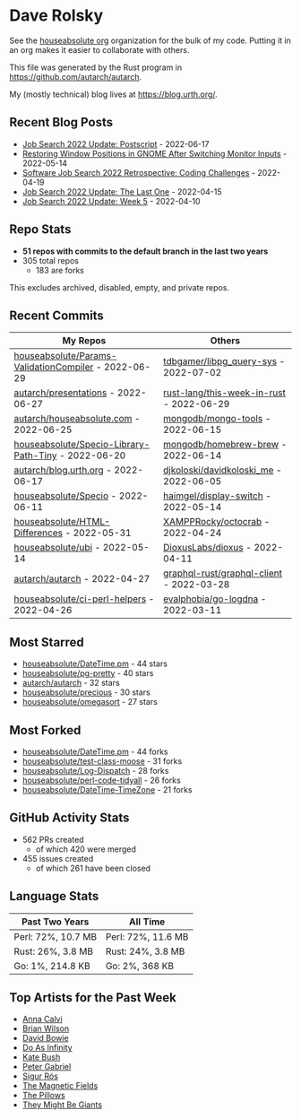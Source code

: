 
# Dave Rolsky

See the [houseabsolute org](/houseabsolute) organization for the bulk of my
code. Putting it in an org makes it easier to collaborate with others.

This file was generated by the Rust program in
https://github.com/autarch/autarch.

My (mostly technical) blog lives at https://blog.urth.org/.

## Recent Blog Posts

- [Job Search 2022 Update: Postscript](https://blog.urth.org/2022/06/17/job-search-2022-update-postscript/) - 2022-06-17
- [Restoring Window Positions in GNOME After Switching Monitor Inputs](https://blog.urth.org/2022/05/14/restoring-window-positions-in-gnome-after-switching-monitor-inputs/) - 2022-05-14
- [Software Job Search 2022 Retrospective: Coding Challenges](https://blog.urth.org/2022/04/19/software-job-search-2022-retrospective-coding-challenges/) - 2022-04-19
- [Job Search 2022 Update: The Last One](https://blog.urth.org/2022/04/15/job-search-2022-update-the-last-one/) - 2022-04-15
- [Job Search 2022 Update: Week 5](https://blog.urth.org/2022/04/10/job-search-2022-update-week-5/) - 2022-04-10


## Repo Stats
- **51 repos with commits to the default branch in the last two years**
- 305 total repos
  - 183 are forks

This excludes archived, disabled, empty, and private repos.

## Recent Commits
| My Repos | Others |
|----------|--------|
| [houseabsolute/Params-ValidationCompiler](https://github.com/houseabsolute/Params-ValidationCompiler) - 2022-06-29              | [tdbgamer/libpg_query-sys](https://github.com/tdbgamer/libpg_query-sys) - 2022-07-02                |
| [autarch/presentations](https://github.com/autarch/presentations) - 2022-06-27              | [rust-lang/this-week-in-rust](https://github.com/rust-lang/this-week-in-rust) - 2022-06-29                |
| [autarch/houseabsolute.com](https://github.com/autarch/houseabsolute.com) - 2022-06-25              | [mongodb/mongo-tools](https://github.com/mongodb/mongo-tools) - 2022-06-15                |
| [houseabsolute/Specio-Library-Path-Tiny](https://github.com/houseabsolute/Specio-Library-Path-Tiny) - 2022-06-20              | [mongodb/homebrew-brew](https://github.com/mongodb/homebrew-brew) - 2022-06-14                |
| [autarch/blog.urth.org](https://github.com/autarch/blog.urth.org) - 2022-06-17              | [djkoloski/davidkoloski_me](https://github.com/djkoloski/davidkoloski_me) - 2022-06-05                |
| [houseabsolute/Specio](https://github.com/houseabsolute/Specio) - 2022-06-11              | [haimgel/display-switch](https://github.com/haimgel/display-switch) - 2022-05-14                |
| [houseabsolute/HTML-Differences](https://github.com/houseabsolute/HTML-Differences) - 2022-05-31              | [XAMPPRocky/octocrab](https://github.com/XAMPPRocky/octocrab) - 2022-04-24                |
| [houseabsolute/ubi](https://github.com/houseabsolute/ubi) - 2022-05-14              | [DioxusLabs/dioxus](https://github.com/DioxusLabs/dioxus) - 2022-04-11                |
| [autarch/autarch](https://github.com/autarch/autarch) - 2022-04-27              | [graphql-rust/graphql-client](https://github.com/graphql-rust/graphql-client) - 2022-03-28                |
| [houseabsolute/ci-perl-helpers](https://github.com/houseabsolute/ci-perl-helpers) - 2022-04-26              | [evalphobia/go-logdna](https://github.com/evalphobia/go-logdna) - 2022-03-11                |


## Most Starred
- [houseabsolute/DateTime.pm](https://github.com/houseabsolute/DateTime.pm) - 44 stars
- [houseabsolute/pg-pretty](https://github.com/houseabsolute/pg-pretty) - 40 stars
- [autarch/autarch](https://github.com/autarch/autarch) - 32 stars
- [houseabsolute/precious](https://github.com/houseabsolute/precious) - 30 stars
- [houseabsolute/omegasort](https://github.com/houseabsolute/omegasort) - 27 stars


## Most Forked
- [houseabsolute/DateTime.pm](https://github.com/houseabsolute/DateTime.pm) - 44 forks
- [houseabsolute/test-class-moose](https://github.com/houseabsolute/test-class-moose) - 31 forks
- [houseabsolute/Log-Dispatch](https://github.com/houseabsolute/Log-Dispatch) - 28 forks
- [houseabsolute/perl-code-tidyall](https://github.com/houseabsolute/perl-code-tidyall) - 26 forks
- [houseabsolute/DateTime-TimeZone](https://github.com/houseabsolute/DateTime-TimeZone) - 21 forks


## GitHub Activity Stats
- 562 PRs created
  - of which 420 were merged
- 455 issues created
  - of which 261 have been closed

## Language Stats
| Past Two Years        | All Time                |
|-----------------------|-------------------------|
| Perl: 72%, 10.7 MB              | Perl: 72%, 11.6 MB                |
| Rust: 26%, 3.8 MB              | Rust: 24%, 3.8 MB                |
| Go: 1%, 214.8 KB              | Go: 2%, 368 KB                |


## Top Artists for the Past Week
* [Anna Calvi](https://musicbrainz.org/artist/462a9ce0-e1f3-4cbc-a21e-0998003d9386)
* [Brian Wilson](https://musicbrainz.org/artist/634fe78e-fc6b-4b2a-ba83-c8c66e13a8aa)
* [David Bowie](https://musicbrainz.org/artist/5441c29d-3602-4898-b1a1-b77fa23b8e50)
* [Do As Infinity](https://musicbrainz.org/artist/b128a994-2400-432d-b26a-8feede87daa8)
* [Kate Bush](https://musicbrainz.org/artist/4b585938-f271-45e2-b19a-91c634b5e396)
* [Peter Gabriel](https://musicbrainz.org/artist/8e66ea2b-b57b-47d9-8df0-df4630aeb8e5)
* [Sigur Rós](https://musicbrainz.org/artist/f6f2326f-6b25-4170-b89d-e235b25508e8)
* [The Magnetic Fields](https://musicbrainz.org/artist/3ff72a59-f39d-411d-9f93-2d4a86413013)
* [The Pillows](https://musicbrainz.org/search?query=The%20Pillows&amp;type=artist&amp;method=indexed)
* [They Might Be Giants](https://musicbrainz.org/artist/183d6ef6-e161-47ff-9085-063c8b897e97)

